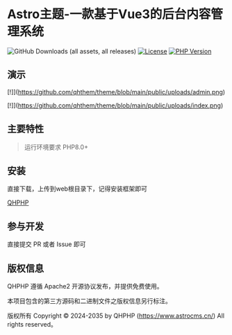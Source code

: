 # Astro主题-一款基于Vue3的后台内容管理系统
![GitHub Downloads (all assets, all releases)](https://img.shields.io/github/downloads/qhthem/qhphp/total)
[![License](https://poser.pugx.org/topthink/framework/license)](https://packagist.org/packages/qhthem/qhphp)
[![PHP Version](https://img.shields.io/badge/php-%3E%3D8.0-8892BF.svg)](http://www.php.net/)

## 演示

[!]](https://github.com/qhthem/theme/blob/main/public/uploads/admin.png)

[!]](https://github.com/qhthem/theme/blob/main/public/uploads/index.png)


## 主要特性

> 运行环境要求 PHP8.0+

## 安装

直接下载，上传到web根目录下，记得安装框架即可

[QHPHP](https://github.com/qhthem/framework.git)

## 参与开发

直接提交 PR 或者 Issue 即可

## 版权信息

QHPHP 遵循 Apache2 开源协议发布，并提供免费使用。

本项目包含的第三方源码和二进制文件之版权信息另行标注。

版权所有 Copyright © 2024-2035 by 	QHPHP (https://www.astrocms.cn/) All rights reserved。

